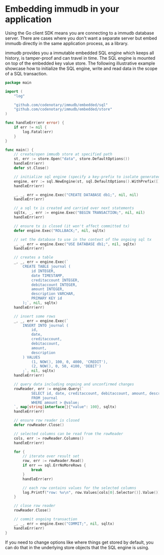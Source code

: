 # Embedding immudb in your application

Using the Go client SDK means you are connecting to a immudb database server. There are cases where you don't want a separate server but embed immudb directly in the same application process, as a library.

immudb provides you a immutable embedded SQL engine which keeps all history, is tamper-proof and can travel in time.
The SQL engine is mounted on top of the embedded key value store.
The following illustrative example showcase how to initialize the SQL engine, write and read data in the scope of a SQL transaction.

<WrappedSection>

```go
package main

import (
	"log"

	"github.com/codenotary/immudb/embedded/sql"
	"github.com/codenotary/immudb/embedded/store"
)

func handleErr(err error) {
	if err != nil {
		log.Fatal(err)
	}
}

func main() {
	// create/open immudb store at specified path
	st, err := store.Open("data", store.DefaultOptions())
	handleErr(err)
	defer st.Close()

	// initialize sql engine (specify a key-prefix to isolate generated kv entries)
	engine, err := sql.NewEngine(st, sql.DefaultOptions().WithPrefix([]byte("sql")))
	handleErr(err)

	_, _, err = engine.Exec("CREATE DATABASE db1;", nil, nil)
	handleErr(err)

	// a sql tx is created and carried over next statements
	sqltx, _, err := engine.Exec("BEGIN TRANSACTION;", nil, nil)
	handleErr(err)

	// ensure tx is closed (it won't affect committed tx)
	defer engine.Exec("ROLLBACK;", nil, sqltx)

	// set the database to use in the context of the ongoing sql tx
	_, _, err = engine.Exec("USE DATABASE db1;", nil, sqltx)
	handleErr(err)

	// creates a table
	_, _, err = engine.Exec(`
		CREATE TABLE journal (
			id INTEGER,
			date TIMESTAMP,
			creditaccount INTEGER,
			debitaccount INTEGER,
			amount INTEGER,
			description VARCHAR,
			PRIMARY KEY id
		);`, nil, sqltx)
	handleErr(err)

	// insert some rows
	_, _, err = engine.Exec(`
		INSERT INTO journal (
			id,
			date,
			creditaccount,
			debitaccount,
			amount,
			description
		) VALUES 
			(1, NOW(), 100, 0, 4000, 'CREDIT'),
			(2, NOW(), 0, 50, 4100, 'DEBIT')
		;`, nil, sqltx)
	handleErr(err)

	// query data including ongoing and unconfirmed changes
	rowReader, err := engine.Query(`
			SELECT id, date, creditaccount, debitaccount, amount, description
			FROM journal
			WHERE amount > @value;
	`, map[string]interface{}{"value": 100}, sqltx)
	handleErr(err)

	// ensure row reader is closed
	defer rowReader.Close()

	// selected columns can be read from the rowReader
	cols, err := rowReader.Columns()
	handleErr(err)

	for {
		// iterate over result set
		row, err := rowReader.Read()
		if err == sql.ErrNoMoreRows {
			break
		}
		handleErr(err)

		// each row contains values for the selected columns
		log.Printf("row: %v\n", row.Values[cols[0].Selector()].Value())
	}

	// close row reader
	rowReader.Close()

	// commit ongoing transaction
	_, _, err = engine.Exec("COMMIT;", nil, sqltx)
	handleErr(err)
}
```

If you need to change options like where things get stored by default, you can do that in the underlying store objects that the SQL engine is using.

</WrappedSection>
